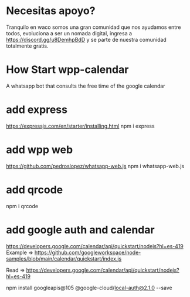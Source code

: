 # Necesitas apoyo?
Tranquilo en waco somos una gran comunidad que nos ayudamos entre todos, evoluciona a ser un nomada digital, ingresa a https://discord.gg/u8DemhpBdD y se parte de nuestra comunidad totalmente gratis.

# How Start wpp-calendar
A whatsapp bot that consults the free time of the google calendar

# add express 
https://expressjs.com/en/starter/installing.html
npm i express
# add wpp web
https://github.com/pedroslopez/whatsapp-web.js
npm i whatsapp-web.js

# add qrcode
npm i qrcode

# add google auth and calendar
https://developers.google.com/calendar/api/quickstart/nodejs?hl=es-419
Example => https://github.com/googleworkspace/node-samples/blob/main/calendar/quickstart/index.js

Read => https://developers.google.com/calendar/api/quickstart/nodejs?hl=es-419

npm install googleapis@105 @google-cloud/local-auth@2.1.0 --save


